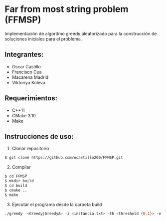 # Far from most string problem (FFMSP)

Implementación de algoritmo greedy aleatorizado para la construcción de soluciones iniciales para el problema.

## Integrantes:
- Oscar Castillo
- Francisco Cea
- Macarena Madrid
- Viktoriya Koleva

## Requerimientos:
- C++11
- CMake 3.10
- Make

## Instrucciones de uso:
1. Clonar repositorio
```bash
$ git clone https://github.com/ocastillo200/FFMSP.git
```
2. Compilar
```bash
$ cd FFMSP
$ mkdir build
$ cd build
$ cmake ..
$ make
```
3. Ejecutar el programa desde la carpeta build
```bash
./greedy -<Greedy|GreedyA> -i <instancia.txt> -th <threshold {0,1}> -e <valor epsilon para desiciones aleatorias {0,1}>
```
